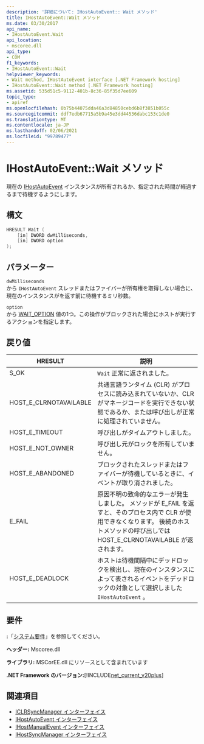 ```yaml
---
description: '詳細について: IHostAutoEvent:: Wait メソッド'
title: IHostAutoEvent::Wait メソッド
ms.date: 03/30/2017
api_name:
- IHostAutoEvent.Wait
api_location:
- mscoree.dll
api_type:
- COM
f1_keywords:
- IHostAutoEvent::Wait
helpviewer_keywords:
- Wait method, IHostAutoEvent interface [.NET Framework hosting]
- IHostAutoEvent::Wait method [.NET Framework hosting]
ms.assetid: 535d51c5-9112-401b-8c36-85f35d7ee609
topic_type:
- apiref
ms.openlocfilehash: 0b75b44075dda46a3d84850cebd6b8f3851b055c
ms.sourcegitcommit: ddf7edb67715a5b9a45e3dd44536dabc153c1de0
ms.translationtype: MT
ms.contentlocale: ja-JP
ms.lasthandoff: 02/06/2021
ms.locfileid: "99789477"
---
```

# <a name="ihostautoeventwait-method"></a>IHostAutoEvent::Wait メソッド

現在の [IHostAutoEvent](ihostautoevent-interface.md) インスタンスが所有されるか、指定された時間が経過するまで待機するようにします。  
  
## <a name="syntax"></a>構文  
  
```cpp  
HRESULT Wait (  
    [in] DWORD dwMilliseconds,  
    [in] DWORD option  
);  
```  
  
## <a name="parameters"></a>パラメーター  

 `dwMilliseconds`  
 から `IHostAutoEvent` スレッドまたはファイバーが所有権を取得しない場合に、現在のインスタンスがを返す前に待機するミリ秒数。  
  
 `option`  
 から [WAIT_OPTION](wait-option-enumeration.md) 値の1つ。この操作がブロックされた場合にホストが実行するアクションを指定します。  
  
## <a name="return-value"></a>戻り値  
  
|HRESULT|説明|  
|-------------|-----------------|  
|S_OK|`Wait` 正常に返されました。|  
|HOST_E_CLRNOTAVAILABLE|共通言語ランタイム (CLR) がプロセスに読み込まれていないか、CLR がマネージコードを実行できない状態であるか、または呼び出しが正常に処理されていません。|  
|HOST_E_TIMEOUT|呼び出しがタイムアウトしました。|  
|HOST_E_NOT_OWNER|呼び出し元がロックを所有していません。|  
|HOST_E_ABANDONED|ブロックされたスレッドまたはファイバーが待機しているときに、イベントが取り消されました。|  
|E_FAIL|原因不明の致命的なエラーが発生しました。 メソッドが E_FAIL を返すと、そのプロセス内で CLR が使用できなくなります。 後続のホストメソッドの呼び出しでは HOST_E_CLRNOTAVAILABLE が返されます。|  
|HOST_E_DEADLOCK|ホストは待機間隔中にデッドロックを検出し、現在のインスタンスによって表されるイベントをデッドロックの対象として選択しました `IHostAutoEvent` 。|  
  
## <a name="requirements"></a>要件  

 **:**「[システム要件](../../get-started/system-requirements.md)」を参照してください。  
  
 **ヘッダー:** Mscoree.dll  
  
 **ライブラリ:** MSCorEE.dll にリソースとして含まれています  
  
 **.NET Framework のバージョン:**[!INCLUDE[net_current_v20plus](../../../../includes/net-current-v20plus-md.md)]  
  
## <a name="see-also"></a>関連項目

- [ICLRSyncManager インターフェイス](iclrsyncmanager-interface.md)
- [IHostAutoEvent インターフェイス](ihostautoevent-interface.md)
- [IHostManualEvent インターフェイス](ihostmanualevent-interface.md)
- [IHostSyncManager インターフェイス](ihostsyncmanager-interface.md)
